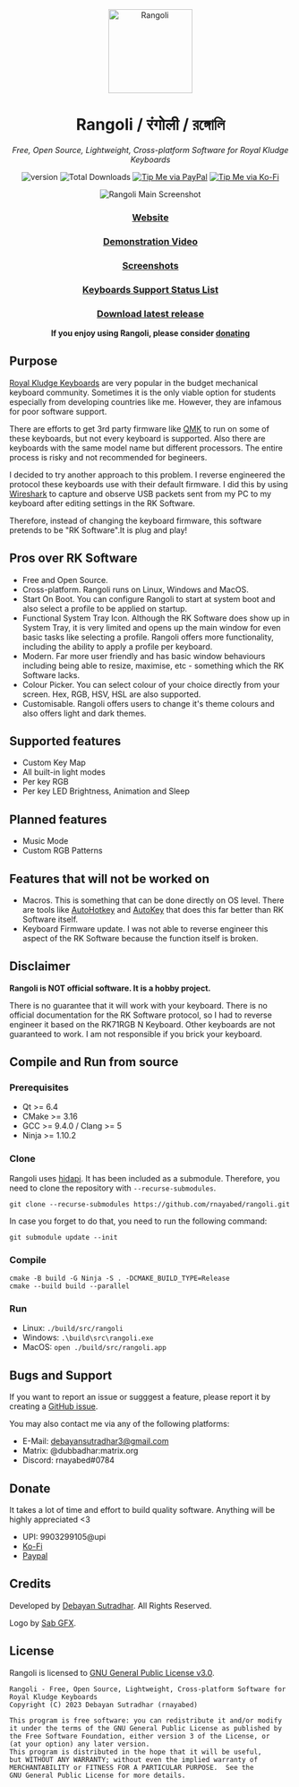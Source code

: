 <div align="center">
<img src="https://raw.githubusercontent.com/rnayabed/rangoli/master/icons/rangoli.svg" height="150" alt="Rangoli">

# Rangoli / रंगोली / রঙ্গোলি

*Free, Open Source, Lightweight, Cross-platform Software for Royal Kludge Keyboards*

![version](https://img.shields.io/badge/Version-2.0-green)
![Total Downloads](https://img.shields.io/github/downloads/rnayabed/rangoli/total?label=Total%20Downloads)
[![Tip Me via PayPal](https://img.shields.io/badge/PayPal-Tip%20me-blue.svg?logo=paypal)](https://www.paypal.me/rnayabed)
[![Tip Me via Ko-Fi](https://img.shields.io/badge/Ko--Fi-Tip%20me-red.svg?logo=kofi)](https://ko-fi.com/rnayabed)

<img src="https://raw.githubusercontent.com/rnayabed/rangoli/master/screenshots/main.png" alt="Rangoli Main Screenshot">

### [Website](https://rnayabed.github.io/rangoli_website)

### [Demonstration Video](https://youtu.be/MTGICKC4G5U)

### [Screenshots](https://github.com/rnayabed/rangoli/blob/master/screenshots/README.md#screenshots)

### [Keyboards Support Status List](https://github.com/rnayabed/rangoli/blob/master/keyboards-list.md)

### [Download latest release](https://github.com/rnayabed/rangoli/releases/latest)

**If you enjoy using Rangoli, please consider [donating](https://github.com/rnayabed/rangoli#donate)**
</div>

## Purpose

[Royal Kludge Keyboards](https://rkgamingstore.com/) are very popular in the budget mechanical keyboard community. Sometimes it is the only viable option for students especially from developing countries like me. However, they are infamous for poor software support.

There are efforts to get 3rd party firmware like [QMK](https://qmk.fm/) to run on some of these keyboards, but not every keyboard is supported. Also there are keyboards with the same model name but different processors. The entire process is risky and not recommended for begineers.

I decided to try another approach to this problem. I reverse engineered the protocol these keyboards use with their default firmware. I did this by using [Wireshark](https://www.wireshark.org/) to capture and observe USB packets sent from my PC to my keyboard after editing settings in the RK Software.

Therefore, instead of changing the keyboard firmware, this software pretends to be "RK Software".It is plug and play!

## Pros over RK Software
- Free and Open Source.
- Cross-platform. Rangoli runs on Linux, Windows and MacOS.
- Start On Boot. You can configure Rangoli to start at system boot and also select a profile to be applied on startup.
- Functional System Tray Icon. Although the RK Software does show up in System Tray, it is very limited and opens up the main window for even basic tasks like selecting a profile. Rangoli offers more functionality, including the ability to apply a profile per keyboard.
- Modern. Far more user friendly and has basic window behaviours including being able to resize, maximise, etc - something which the RK Software lacks.
- Colour Picker. You can select colour of your choice directly from your screen. Hex, RGB, HSV, HSL are also supported.
- Customisable. Rangoli offers users to change it's theme colours and also offers light and dark themes.

## Supported features
- Custom Key Map
- All built-in light modes
- Per key RGB
- Per key LED Brightness, Animation and Sleep

## Planned features
- Music Mode
- Custom RGB Patterns

## Features that will not be worked on
- Macros. This is something that can be done directly on OS level. There are tools like [AutoHotkey](https://www.autohotkey.com/) and [AutoKey](https://github.com/autokey/autokey) that does this far better than RK Software itself.
- Keyboard Firmware update. I was not able to reverse engineer this aspect of the RK Software because the function itself is broken.

## Disclaimer

**Rangoli is NOT official software. It is a hobby project.**

There is no guarantee that it will work with your keyboard. There is no official documentation for the RK Software protocol, so I had to reverse engineer it based on the RK71RGB N Keyboard. Other keyboards are not guaranteed to work. I am not responsible if you brick your keyboard. 

## Compile and Run from source

### Prerequisites

- Qt >= 6.4
- CMake >= 3.16
- GCC >= 9.4.0 / Clang >= 5
- Ninja >= 1.10.2

### Clone

Rangoli uses [hidapi](https://github.com/libusb/hidapi). It has been included as a submodule.
Therefore, you need to clone the repository with `--recurse-submodules`.

```
git clone --recurse-submodules https://github.com/rnayabed/rangoli.git
```

In case you forget to do that, you need to run the following command:

```
git submodule update --init
```

### Compile 

```
cmake -B build -G Ninja -S . -DCMAKE_BUILD_TYPE=Release
cmake --build build --parallel
```

### Run
- Linux: `./build/src/rangoli`
- Windows: `.\build\src\rangoli.exe`
- MacOS: `open ./build/src/rangoli.app`

## Bugs and Support

If you want to report an issue or sugggest a feature, please report it by creating a [GitHub issue](https://github.com/rnayabed/rangoli/issues).

You may also contact me via any of the following platforms:
- E-Mail: [debayansutradhar3@gmail.com](mailto:debayansutradhar3@gmail.com)
- Matrix: @dubbadhar:matrix.org
- Discord: rnayabed#0784

## Donate

It takes a lot of time and effort to build quality software. Anything will be highly appreciated <3

- UPI: 9903299105@upi
- [Ko-Fi](https://ko-fi.com/rnayabed)
- [Paypal](https://paypal.me/rnayabed)

## Credits

Developed by [Debayan Sutradhar](https://github.com/rnayabed). All Rights Reserved.

Logo by [Sab GFX](https://twitter.com/Sab_gfx).

## License

Rangoli is licensed to [GNU General Public License v3.0](https://github.com/rnayabed/rangoli/blob/master/LICENSE).

```
Rangoli - Free, Open Source, Lightweight, Cross-platform Software for Royal Kludge Keyboards
Copyright (C) 2023 Debayan Sutradhar (rnayabed)

This program is free software: you can redistribute it and/or modify
it under the terms of the GNU General Public License as published by
the Free Software Foundation, either version 3 of the License, or
(at your option) any later version.
This program is distributed in the hope that it will be useful,
but WITHOUT ANY WARRANTY; without even the implied warranty of
MERCHANTABILITY or FITNESS FOR A PARTICULAR PURPOSE.  See the
GNU General Public License for more details.
```
